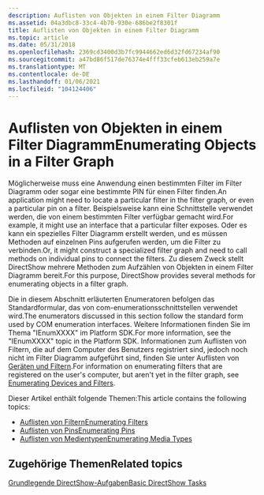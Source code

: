 ```yaml
---
description: Auflisten von Objekten in einem Filter Diagramm
ms.assetid: 04a3dbc8-33c4-4b70-930e-686be2f8301f
title: Auflisten von Objekten in einem Filter Diagramm
ms.topic: article
ms.date: 05/31/2018
ms.openlocfilehash: 2369cd3400d3b7fc9944662ed6d32fd67234af90
ms.sourcegitcommit: a47bd86f517de76374e4fff33cfeb613eb259a7e
ms.translationtype: MT
ms.contentlocale: de-DE
ms.lasthandoff: 01/06/2021
ms.locfileid: "104124406"
---
```

# <a name="enumerating-objects-in-a-filter-graph"></a><span data-ttu-id="b8e1b-103">Auflisten von Objekten in einem Filter Diagramm</span><span class="sxs-lookup"><span data-stu-id="b8e1b-103">Enumerating Objects in a Filter Graph</span></span>

<span data-ttu-id="b8e1b-104">Möglicherweise muss eine Anwendung einen bestimmten Filter im Filter Diagramm oder sogar eine bestimmte PIN für einen Filter finden.</span><span class="sxs-lookup"><span data-stu-id="b8e1b-104">An application might need to locate a particular filter in the filter graph, or even a particular pin on a filter.</span></span> <span data-ttu-id="b8e1b-105">Beispielsweise kann eine Schnittstelle verwendet werden, die von einem bestimmten Filter verfügbar gemacht wird.</span><span class="sxs-lookup"><span data-stu-id="b8e1b-105">For example, it might use an interface that a particular filter exposes.</span></span> <span data-ttu-id="b8e1b-106">Oder es kann ein spezielles Filter Diagramm erstellt werden, und es müssen Methoden auf einzelnen Pins aufgerufen werden, um die Filter zu verbinden.</span><span class="sxs-lookup"><span data-stu-id="b8e1b-106">Or, it might construct a specialized filter graph and need to call methods on individual pins to connect the filters.</span></span> <span data-ttu-id="b8e1b-107">Zu diesem Zweck stellt DirectShow mehrere Methoden zum Aufzählen von Objekten in einem Filter Diagramm bereit.</span><span class="sxs-lookup"><span data-stu-id="b8e1b-107">For this purpose, DirectShow provides several methods for enumerating objects in a filter graph.</span></span>

<span data-ttu-id="b8e1b-108">Die in diesem Abschnitt erläuterten Enumeratoren befolgen das Standardformular, das von com-enumerationsschnittstellen verwendet wird.</span><span class="sxs-lookup"><span data-stu-id="b8e1b-108">The enumerators discussed in this section follow the standard form used by COM enumeration interfaces.</span></span> <span data-ttu-id="b8e1b-109">Weitere Informationen finden Sie im Thema "IEnumXXXX" im Platform SDK.</span><span class="sxs-lookup"><span data-stu-id="b8e1b-109">For more information, see the "IEnumXXXX" topic in the Platform SDK.</span></span> <span data-ttu-id="b8e1b-110">Informationen zum Auflisten von Filtern, die auf dem Computer des Benutzers registriert sind, jedoch noch nicht im Filter Diagramm aufgeführt sind, finden Sie unter Auflisten von [Geräten und Filtern](enumerating-devices-and-filters.md).</span><span class="sxs-lookup"><span data-stu-id="b8e1b-110">For information on enumerating filters that are registered on the user's computer, but aren't yet in the filter graph, see [Enumerating Devices and Filters](enumerating-devices-and-filters.md).</span></span>

<span data-ttu-id="b8e1b-111">Dieser Artikel enthält folgende Themen:</span><span class="sxs-lookup"><span data-stu-id="b8e1b-111">This article contains the following topics:</span></span>

-   [<span data-ttu-id="b8e1b-112">Auflisten von Filtern</span><span class="sxs-lookup"><span data-stu-id="b8e1b-112">Enumerating Filters</span></span>](enumerating-filters.md)
-   [<span data-ttu-id="b8e1b-113">Auflisten von Pins</span><span class="sxs-lookup"><span data-stu-id="b8e1b-113">Enumerating Pins</span></span>](enumerating-pins.md)
-   [<span data-ttu-id="b8e1b-114">Auflisten von Medientypen</span><span class="sxs-lookup"><span data-stu-id="b8e1b-114">Enumerating Media Types</span></span>](enumerating-media-types.md)

## <a name="related-topics"></a><span data-ttu-id="b8e1b-115">Zugehörige Themen</span><span class="sxs-lookup"><span data-stu-id="b8e1b-115">Related topics</span></span>

<dl> <dt>

[<span data-ttu-id="b8e1b-116">Grundlegende DirectShow-Aufgaben</span><span class="sxs-lookup"><span data-stu-id="b8e1b-116">Basic DirectShow Tasks</span></span>](basic-directshow-tasks.md)
</dt> </dl>

 

 



